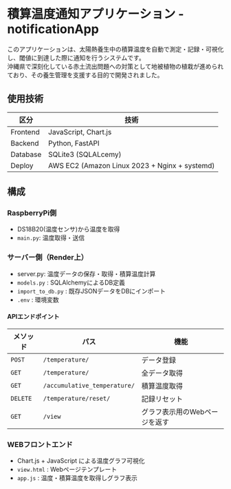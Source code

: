 # 積算温度通知アプリケーション - notificationApp

このアプリケーションは、太陽熱養生中の積算温度を自動で測定・記録・可視化し、閾値に到達した際に通知を行うシステムです。  
沖縄県で深刻化している赤土流出問題への対策として地被植物の植栽が進められており、その養生管理を支援する目的で開発されました。

## 使用技術
| 区分 | 技術 |
|------|------|
| Frontend | JavaScript, Chart.js |
| Backend | Python, FastAPI |
| Database |  SQLite3 (SQLALcemy) |
| Deploy | AWS EC2 (Amazon Linux 2023 + Nginx + systemd) |

## 構成

### RaspberryPi側
- DS18B20(温度センサ)から温度を取得
- `main.py`: 温度取得・送信

### サーバー側（Render上）
- server.py: 温度データの保存・取得・積算温度計算
- `models.py` : SQLAlchemyによるDB定義
- `import_to_db.py` : 既存JSONデータをDBにインポート
- `.env` : 環境変数

#### APIエンドポイント
| メソッド | パス | 機能 |
|----------|------|------|
| `POST` | `/temperature/` | データ登録
| `GET` | `/temperature/` | 全データ取得
| `GET` | `/accumulative_temperature/` | 積算温度取得
| `DELETE` | `/temperature/reset/` | 記録リセット
| `GET` | `/view` | グラフ表示用のWebページを返す
 
### WEBフロントエンド
- Chart.js + JavaScript による温度グラフ可視化
- `view.html` : Webページテンプレート
- `app.js` : 温度・積算温度を取得しグラフ表示